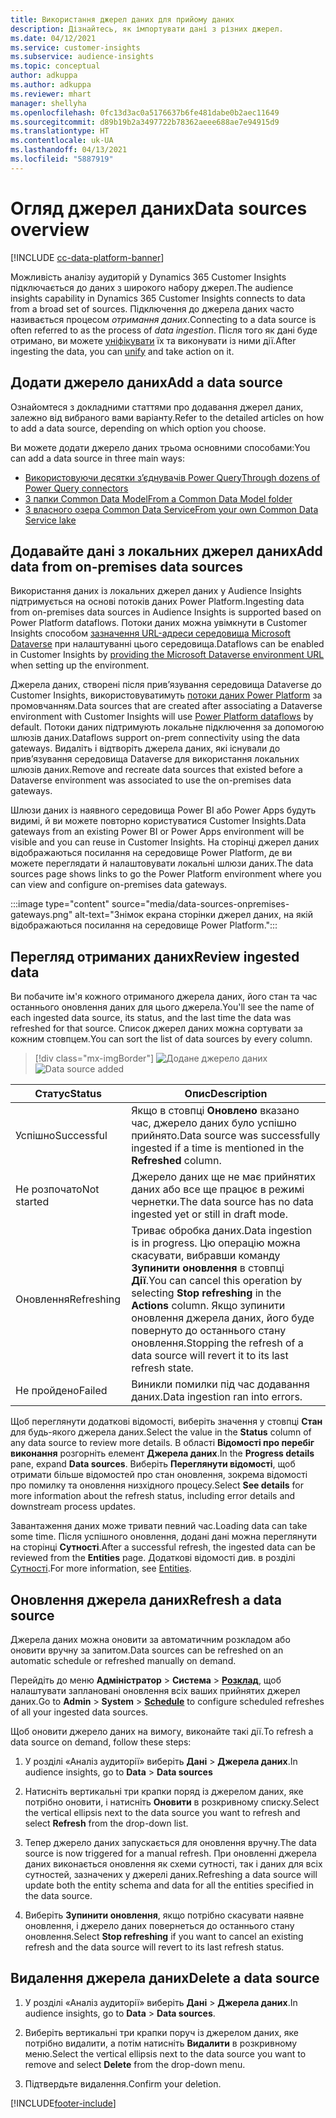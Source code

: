 ```yaml
---
title: Використання джерел даних для прийому даних
description: Дізнайтесь, як імпортувати дані з різних джерел.
ms.date: 04/12/2021
ms.service: customer-insights
ms.subservice: audience-insights
ms.topic: conceptual
author: adkuppa
ms.author: adkuppa
ms.reviewer: mhart
manager: shellyha
ms.openlocfilehash: 0fc13d3ac0a5176637b6fe481dabe0b2aec11649
ms.sourcegitcommit: d89b19b2a3497722b78362aeee688ae7e94915d9
ms.translationtype: HT
ms.contentlocale: uk-UA
ms.lasthandoff: 04/13/2021
ms.locfileid: "5887919"
---
```

# <a name="data-sources-overview"></a><span data-ttu-id="1b2bb-103">Огляд джерел даних</span><span class="sxs-lookup"><span data-stu-id="1b2bb-103">Data sources overview</span></span>

[!INCLUDE [cc-data-platform-banner](../includes/cc-data-platform-banner.md)]

<span data-ttu-id="1b2bb-104">Можливість аналізу аудиторій у Dynamics 365 Customer Insights підключається до даних з широкого набору джерел.</span><span class="sxs-lookup"><span data-stu-id="1b2bb-104">The audience insights capability in Dynamics 365 Customer Insights connects to data from a broad set of sources.</span></span> <span data-ttu-id="1b2bb-105">Підключення до джерела даних часто називається процесом *отримання даних*.</span><span class="sxs-lookup"><span data-stu-id="1b2bb-105">Connecting to a data source is often referred to as the process of *data ingestion*.</span></span> <span data-ttu-id="1b2bb-106">Після того як дані буде отримано, ви можете [уніфікувати](data-unification.md) їх та виконувати із ними дії.</span><span class="sxs-lookup"><span data-stu-id="1b2bb-106">After ingesting the data, you can [unify](data-unification.md) and take action on it.</span></span>

## <a name="add-a-data-source"></a><span data-ttu-id="1b2bb-107">Додати джерело даних</span><span class="sxs-lookup"><span data-stu-id="1b2bb-107">Add a data source</span></span>

<span data-ttu-id="1b2bb-108">Ознайомтеся з докладними статтями про додавання джерел даних, залежно від вибраного вами варіанту.</span><span class="sxs-lookup"><span data-stu-id="1b2bb-108">Refer to the detailed articles on how to add a data source, depending on which option you choose.</span></span>

<span data-ttu-id="1b2bb-109">Ви можете додати джерело даних трьома основними способами:</span><span class="sxs-lookup"><span data-stu-id="1b2bb-109">You can add a data source in three main ways:</span></span>

- [<span data-ttu-id="1b2bb-110">Використовуючи десятки з’єднувачів Power Query</span><span class="sxs-lookup"><span data-stu-id="1b2bb-110">Through dozens of Power Query connectors</span></span>](connect-power-query.md)
- [<span data-ttu-id="1b2bb-111">З папки Common Data Model</span><span class="sxs-lookup"><span data-stu-id="1b2bb-111">From a Common Data Model folder</span></span>](connect-common-data-model.md)
- [<span data-ttu-id="1b2bb-112">З власного озера Common Data Service</span><span class="sxs-lookup"><span data-stu-id="1b2bb-112">From your own Common Data Service lake</span></span>](connect-common-data-service-lake.md)

## <a name="add-data-from-on-premises-data-sources"></a><span data-ttu-id="1b2bb-113">Додавайте дані з локальних джерел даних</span><span class="sxs-lookup"><span data-stu-id="1b2bb-113">Add data from on-premises data sources</span></span>

<span data-ttu-id="1b2bb-114">Використання даних із локальних джерел даних у Audience Insights підтримується на основі потоків даних Power Platform.</span><span class="sxs-lookup"><span data-stu-id="1b2bb-114">Ingesting data from on-premises data sources in Audience Insights is supported based on Power Platform dataflows.</span></span> <span data-ttu-id="1b2bb-115">Потоки даних можна увімкнути в Customer Insights способом [зазначення URL-адреси середовища Microsoft Dataverse](manage-environments.md#create-an-environment-in-an-existing-organization) при налаштуванні цього середовища.</span><span class="sxs-lookup"><span data-stu-id="1b2bb-115">Dataflows can be enabled in Customer Insights by [providing the Microsoft Dataverse environment URL](manage-environments.md#create-an-environment-in-an-existing-organization) when setting up the environment.</span></span>

<span data-ttu-id="1b2bb-116">Джерела даних, створені після прив’язування середовища Dataverse до Customer Insights, використовуватимуть [потоки даних Power Platform](/power-query/dataflows/overview-dataflows-across-power-platform-dynamics-365) за промовчанням.</span><span class="sxs-lookup"><span data-stu-id="1b2bb-116">Data sources that are created after associating a Dataverse environment with Customer Insights will use [Power Platform dataflows](/power-query/dataflows/overview-dataflows-across-power-platform-dynamics-365) by default.</span></span> <span data-ttu-id="1b2bb-117">Потоки даних підтримують локальне підключення за допомогою шлюзів даних.</span><span class="sxs-lookup"><span data-stu-id="1b2bb-117">Dataflows support on-prem connectivity using the data gateways.</span></span> <span data-ttu-id="1b2bb-118">Видаліть і відтворіть джерела даних, які існували до прив’язування середовища Dataverse для використання локальних шлюзів даних.</span><span class="sxs-lookup"><span data-stu-id="1b2bb-118">Remove and recreate data sources that existed before a Dataverse environment was associated to use the on-premises data gateways.</span></span>

<span data-ttu-id="1b2bb-119">Шлюзи даних із наявного середовища Power BI або Power Apps будуть видимі, й ви можете повторно користуватися Customer Insights.</span><span class="sxs-lookup"><span data-stu-id="1b2bb-119">Data gateways from an existing Power BI or Power Apps environment will be visible and you can reuse in Customer Insights.</span></span> <span data-ttu-id="1b2bb-120">На сторінці джерел даних відображаються посилання на середовище Power Platform, де ви можете переглядати й налаштовувати локальні шлюзи даних.</span><span class="sxs-lookup"><span data-stu-id="1b2bb-120">The data sources page shows links to go the Power Platform environment where you can view and configure on-premises data gateways.</span></span>

:::image type="content" source="media/data-sources-onpremises-gateways.png" alt-text="Знімок екрана сторінки джерел даних, на якій відображаються посилання на середовище Power Platform.":::

## <a name="review-ingested-data"></a><span data-ttu-id="1b2bb-122">Перегляд отриманих даних</span><span class="sxs-lookup"><span data-stu-id="1b2bb-122">Review ingested data</span></span>

<span data-ttu-id="1b2bb-123">Ви побачите ім'я кожного отриманого джерела даних, його стан та час останнього оновлення даних для цього джерела.</span><span class="sxs-lookup"><span data-stu-id="1b2bb-123">You'll see the name of each ingested data source, its status, and the last time the data was refreshed for that source.</span></span> <span data-ttu-id="1b2bb-124">Список джерел даних можна сортувати за кожним стовпцем.</span><span class="sxs-lookup"><span data-stu-id="1b2bb-124">You can sort the list of data sources by every column.</span></span>

> [!div class="mx-imgBorder"]
> <span data-ttu-id="1b2bb-125">![Додане джерело даних](media/configure-data-datasource-added.png "Додане джерело даних")</span><span class="sxs-lookup"><span data-stu-id="1b2bb-125">![Data source added](media/configure-data-datasource-added.png "Data source added")</span></span>

|<span data-ttu-id="1b2bb-126">Статус</span><span class="sxs-lookup"><span data-stu-id="1b2bb-126">Status</span></span>  |<span data-ttu-id="1b2bb-127">Опис</span><span class="sxs-lookup"><span data-stu-id="1b2bb-127">Description</span></span>  |
|---------|---------|
|<span data-ttu-id="1b2bb-128">Успішно</span><span class="sxs-lookup"><span data-stu-id="1b2bb-128">Successful</span></span>   |<span data-ttu-id="1b2bb-129">Якщо в стовпці **Оновлено** вказано час, джерело даних було успішно прийнято.</span><span class="sxs-lookup"><span data-stu-id="1b2bb-129">Data source was successfully ingested if a time is mentioned in the **Refreshed** column.</span></span>
|<span data-ttu-id="1b2bb-130">Не розпочато</span><span class="sxs-lookup"><span data-stu-id="1b2bb-130">Not started</span></span>   |<span data-ttu-id="1b2bb-131">Джерело даних ще не має прийнятих даних або все ще працює в режимі чернетки.</span><span class="sxs-lookup"><span data-stu-id="1b2bb-131">The data source has no data ingested yet or still in draft mode.</span></span>         |
|<span data-ttu-id="1b2bb-132">Оновлення</span><span class="sxs-lookup"><span data-stu-id="1b2bb-132">Refreshing</span></span>    |<span data-ttu-id="1b2bb-133">Триває обробка даних.</span><span class="sxs-lookup"><span data-stu-id="1b2bb-133">Data ingestion is in progress.</span></span> <span data-ttu-id="1b2bb-134">Цю операцію можна скасувати, вибравши команду **Зупинити оновлення** в стовпці **Дії**.</span><span class="sxs-lookup"><span data-stu-id="1b2bb-134">You can cancel this operation by selecting **Stop refreshing** in the **Actions** column.</span></span> <span data-ttu-id="1b2bb-135">Якщо зупинити оновлення джерела даних, його буде повернуто до останнього стану оновлення.</span><span class="sxs-lookup"><span data-stu-id="1b2bb-135">Stopping the refresh of a data source will revert it to its last refresh state.</span></span>       |
|<span data-ttu-id="1b2bb-136">Не пройдено</span><span class="sxs-lookup"><span data-stu-id="1b2bb-136">Failed</span></span>     |<span data-ttu-id="1b2bb-137">Виникли помилки під час додавання даних.</span><span class="sxs-lookup"><span data-stu-id="1b2bb-137">Data ingestion ran into errors.</span></span>         |

<span data-ttu-id="1b2bb-138">Щоб переглянути додаткові відомості, виберіть значення у стовпці **Стан** для будь-якого джерела даних.</span><span class="sxs-lookup"><span data-stu-id="1b2bb-138">Select the value in the **Status** column of any data source to review more details.</span></span> <span data-ttu-id="1b2bb-139">В області **Відомості про перебіг виконання** розгорніть елемент **Джерела даних**.</span><span class="sxs-lookup"><span data-stu-id="1b2bb-139">In the **Progress details** pane, expand **Data sources**.</span></span> <span data-ttu-id="1b2bb-140">Виберіть **Переглянути відомості**, щоб отримати більше відомостей про стан оновлення, зокрема відомості про помилку та оновлення низхідного процесу.</span><span class="sxs-lookup"><span data-stu-id="1b2bb-140">Select **See details** for more information about the refresh status, including error details and downstream process updates.</span></span>

<span data-ttu-id="1b2bb-141">Завантаження даних може тривати певний час.</span><span class="sxs-lookup"><span data-stu-id="1b2bb-141">Loading data can take some time.</span></span> <span data-ttu-id="1b2bb-142">Після успішного оновлення, додані дані можна переглянути на сторінці **Сутності**.</span><span class="sxs-lookup"><span data-stu-id="1b2bb-142">After a successful refresh, the ingested data can be reviewed from the **Entities** page.</span></span> <span data-ttu-id="1b2bb-143">Додаткові відомості див. в розділі [Сутності](entities.md).</span><span class="sxs-lookup"><span data-stu-id="1b2bb-143">For more information, see [Entities](entities.md).</span></span>

## <a name="refresh-a-data-source"></a><span data-ttu-id="1b2bb-144">Оновлення джерела даних</span><span class="sxs-lookup"><span data-stu-id="1b2bb-144">Refresh a data source</span></span>

<span data-ttu-id="1b2bb-145">Джерела даних можна оновити за автоматичним розкладом або оновити вручну за запитом.</span><span class="sxs-lookup"><span data-stu-id="1b2bb-145">Data sources can be refreshed on an automatic schedule or refreshed manually on demand.</span></span> 

<span data-ttu-id="1b2bb-146">Перейдіть до меню **Адміністратор** > **Система** > [**Розклад**](system.md#schedule-tab), щоб налаштувати заплановані оновлення всіх ваших прийнятих джерел даних.</span><span class="sxs-lookup"><span data-stu-id="1b2bb-146">Go to **Admin** > **System** > [**Schedule**](system.md#schedule-tab) to configure scheduled refreshes of all your ingested data sources.</span></span>

<span data-ttu-id="1b2bb-147">Щоб оновити джерело даних на вимогу, виконайте такі дії.</span><span class="sxs-lookup"><span data-stu-id="1b2bb-147">To refresh a data source on demand, follow these steps:</span></span>

1. <span data-ttu-id="1b2bb-148">У розділі «Аналіз аудиторії» виберіть **Дані** > **Джерела даних**.</span><span class="sxs-lookup"><span data-stu-id="1b2bb-148">In audience insights, go to **Data** > **Data sources**</span></span>

2. <span data-ttu-id="1b2bb-149">Натисніть вертикальні три крапки поряд із джерелом даних, яке потрібно оновити, і натисніть **Оновити** в розкривному списку.</span><span class="sxs-lookup"><span data-stu-id="1b2bb-149">Select the vertical ellipsis next to the data source you want to refresh and select **Refresh** from the drop-down list.</span></span>

3. <span data-ttu-id="1b2bb-150">Тепер джерело даних запускається для оновлення вручну.</span><span class="sxs-lookup"><span data-stu-id="1b2bb-150">The data source is now triggered for a manual refresh.</span></span> <span data-ttu-id="1b2bb-151">При оновленні джерела даних виконається оновлення як схеми сутності, так і даних для всіх сутностей, зазначених у джерелі даних.</span><span class="sxs-lookup"><span data-stu-id="1b2bb-151">Refreshing a data source will update both the entity schema and data for all the entities specified in the data source.</span></span>

4. <span data-ttu-id="1b2bb-152">Виберіть **Зупинити оновлення**, якщо потрібно скасувати наявне оновлення, і джерело даних повернеться до останнього стану оновлення.</span><span class="sxs-lookup"><span data-stu-id="1b2bb-152">Select **Stop refreshing** if you want to cancel an existing refresh and the data source will revert to its last refresh status.</span></span>

## <a name="delete-a-data-source"></a><span data-ttu-id="1b2bb-153">Видалення джерела даних</span><span class="sxs-lookup"><span data-stu-id="1b2bb-153">Delete a data source</span></span>

1. <span data-ttu-id="1b2bb-154">У розділі «Аналіз аудиторії» виберіть **Дані** > **Джерела даних**.</span><span class="sxs-lookup"><span data-stu-id="1b2bb-154">In audience insights, go to **Data** > **Data sources**.</span></span>

2. <span data-ttu-id="1b2bb-155">Виберіть вертикальні три крапки поруч із джерелом даних, яке потрібно видалити, а потім натисніть **Видалити** в розкривному меню.</span><span class="sxs-lookup"><span data-stu-id="1b2bb-155">Select the vertical ellipsis next to the data source you want to remove and select **Delete** from the drop-down menu.</span></span>

3. <span data-ttu-id="1b2bb-156">Підтвердьте видалення.</span><span class="sxs-lookup"><span data-stu-id="1b2bb-156">Confirm your deletion.</span></span>


[!INCLUDE[footer-include](../includes/footer-banner.md)]
